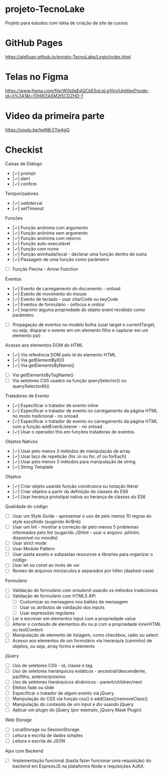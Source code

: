 # projeto-TecnoLake

Projeto para estudos com ideia de criação de site de cursos

# GitHub Pages

https://alefjuan.github.io/projeto-TecnoLake/Login/index.html

# Telas no Figma

https://www.figma.com/file/W0idlaEdQCbE5qLpLg1jXy/Untitled?node-id=0%3A1&t=51HW2ASM2t5CDZHD-1

# Video da primeira parte
https://youtu.be/kqN8r2Tw4gQ

# Checkist

Caixas de Diálogo

- [✓] prompt
- [✓] alert
- [✓] confirm

Temporizadores

- [✓] setInterval
- [✓] setTimeout

Funções

- [✓] Função anônima com argumento
- [✓] Função anônima sem argumento
- [✓] Função anônima com retorno
- [✓] Função auto-executável
- [✓] Função com nome
- [✓] Função aninhada/local - declarar uma função dentro de outra
- [✓] Passagem de uma função como parâmetro
- [ ] Função Flecha - Arrow Function

Eventos

- [✓] Evento de carregamento do documento - onload
- [✓] Evento de movimento do mouse
- [✓] Evento de teclado - usar charCode ou keyCode
- [✓] Eventos de formulário - onfocus e onblur
- [✓] Imprimir alguma propriedade do objeto event recebido como parâmetro
- [ ] Propagação de eventos no modelo bolha (usar target e currentTarget, ou seja, disparar o evento em um elemento filho e capturar em um elemento pai)

Acesso aos elementos DOM do HTML

- [✓] Via referência DOM pelo id do elemento HTML
- [✓] Via getElementByID()
- [✓] Via getElementsByName()
- [ ] Via getElementsByTagName()
- [ ] Via seletores CSS usados na função querySelector() ou querySelectorAll()

Tratadores de Evento

- [✓] Especificar o tratador de evento inline
- [✓] Especificar o tratador de evento no carregamento da página HTML no modo tradicional - no onload
- [✓] Especificar o tratador de evento no carregamento da página HTML com a função addEventListener - no onload
- [✓] Usar o operador this em funções tratadoras de eventos.

Objetos Nativos

- [✓] Usar pelo menos 3 métodos de manipulação de array
- [✓] Usar laço de repetição (for..in ou for..of ou forEach)
- [✓] Usar pelo menos 3 métodos para manipulação de string
- [✓] String Template

Objetos

- [✓] Criar objeto usando função construtora ou notação literal
- [✓] Criar objetos a partir da definição de classes do ES6
- [✓] Usar herança prototipal nativa ou herança de classes do ES6

Qualidade do código

- [ ] Usar um Style Guide - apresentar o uso de pelo menos 10 regras do style escolhido (sugerido AirBnb)
- [ ] Usar um lint - mostrar a correção de pelo menos 5 problemas informados pelo lint (sugerido JSHint - usar o arquivo .jshintrc disponível no moodle)
- [ ] Usar strict mode
- [ ] Usar Module Pattern
- [ ] Usar pasta assets e subpastas resources e libraries para organizar o código
- [ ] Usar let ou const ao invés de var
- [ ] Nomes de arquivos minúsculos e separados por hífen (dashed-case)

Formulário

- [ ] Validação de formulário com onsubmit usando os métodos tradicionais
- [ ] Validação de formulário com HTML5 API
  - [ ] Customizar as mensagens nos balões de mensagem
  - [ ] Usar os atributos de validação dos inputs
  - [ ] Usar expressões regulares
- [ ] Ler e escrever em elementos input com a propriedade value
- [ ] Alterar o conteúdo de elementos div ou p com a propriedade innerHTML ou textContent
- [ ] Manipulação de elemento de listagem, como checkbox, radio ou select
- [ ] Acesso aos elementos de um formulário via hierarquia (caminho) de objetos, ou seja, array forms e elements

jQuery

- [ ] Uso de seletores CSS - id, classe e tag
- [ ] Uso de seletores hierárquicos estáticos - ancestral/descendente, pai/filho, anterior/próximo
- [ ] Uso de seletores hierárquicos dinâmicos - parent/children/next
- [ ] Efeitos fade ou slide
- [ ] Especificar o tratador de algum evento via jQuery
- [ ] Manipulação do CSS via função css() e addClass()/removeClass()
- [ ] Manipulação do conteúdo de um input e div usando jQuery
- [ ] Aplicar um plugin do jQuery (por exemplo, jQuery Mask Plugin)

Web Storage

- [ ] LocalStorage ou SessionStorage
- [ ] Leitura e escrita de dados simples
- [ ] Leitura e escrita de JSON

Ajax com Backend

- [ ] Implementação funcional (basta fazer funcionar uma requisição) do backend em ExpressJS na plataforma Node e requisições AJAX.
